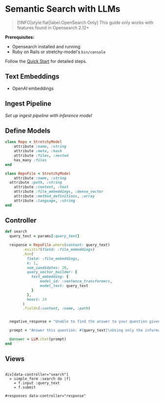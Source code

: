# Semantic Search with LLMs

>[!INFO|style:flat|label:OpenSearch Only]
> This guide only works with features found in Opensearch 2.12+

**Prerequisites:**

- Opensearch installed and running
- Ruby on Rails or stretchy-model's `bin/console`

Follow the [Quick Start](guides/quick-start) for detailed steps. 

## Text Embeddings

* OpenAI embeddings

## Ingest Pipeline

_Set up ingest pipeline with inference model_

## Define Models
```ruby
class Repo < StretchyModel
	attribute :name, :string
	attribute :meta, :hash
	attribute :files, :nested
	has_many :files
end
```

```ruby
class RepoFile < StretchyModel
	attribute :name, :string
  attribute :path, :string
	attribute :content, :text
	attribute :file_embeddings, :dense_vector
	attribute :method_definitions, :array
	attribute :language, :string
end
```

## Controller
```ruby
def search
  query_text = params[:query_text] 

  response = RepoFile.where(content: query_text)
        .exists?(field: :file_embeddings)
        .knn(
          field: :file_embeddings,
          k: 1,
          num_candidates: 20,
          query_vector_builder: {
            text_embedding: {
                model_id: :sentence_transformers,
                model_text: query_text
            }
          },
          boost: 24
        )
        .fields(:content, :name, :path)


  negative_response = "Unable to find the answer to your question given the provided context."

  prompt = "Answer this question: #{query_text}\nUsing only the information from this Elastic Doc: #{response}\nIf the answer is not contained in the supplied doc reply '#{negative_response}' and nothing else"

  @answer = LLM.chat(prompt)
end
```

## Views

```slim

div[data-controller="search"]
  = simple_form :search do |f|
    = f.input :query_text
    = f.submit

#responses data-controller="response"

```
